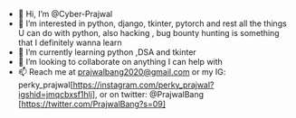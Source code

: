 - 👋 Hi, I’m @Cyber-Prajwal
- 👀 I’m interested in python, django, tkinter, pytorch and rest all the things U can do with python, also hacking , bug bounty hunting is something that I definitely wanna learn
- 🌱 I’m currently learning python ,DSA and tkinter
- 💞️ I’m looking to collaborate on anything I can help with
- 📫 Reach me at prajwalbang2020@gmail.com or my IG: perky_prajwal[https://instagram.com/perky_prajwal?igshid=jmqcbxsf1hlj], or on twitter: @PrajwalBang [https://twitter.com/PrajwalBang?s=09]
<!---
Cyber-Prajwal/Cyber-Prajwal is a ✨ special ✨ repository because its `README.md` (this file) appears on your GitHub profile.
You can click the Preview link to take a look at your changes.
--->
